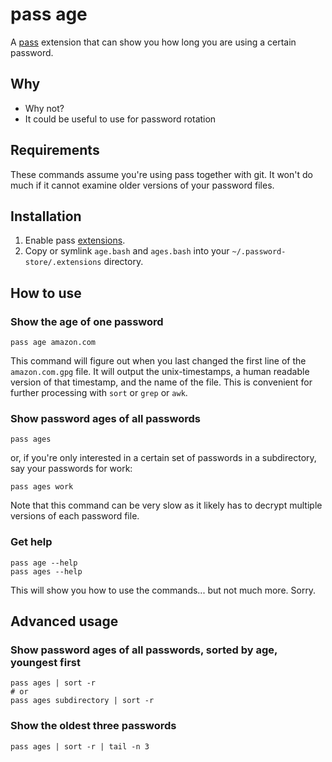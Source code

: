 # pass age

A [pass](https://www.passwordstore.org) extension that can show you how long you are using a certain password.

## Why

- Why not?
- It could be useful to use for password rotation

## Requirements

These commands assume you're using pass together with git. It won't do much if it cannot examine older versions of your password files.

## Installation

1. Enable pass [extensions](https://www.passwordstore.org/#extensions).
2. Copy or symlink `age.bash` and `ages.bash` into your `~/.password-store/.extensions` directory.


## How to use

### Show the age of one password

```terminal
pass age amazon.com
```

This command will figure out when you last changed the first line of the `amazon.com.gpg` file. It will output the unix-timestamps, a human readable version of that timestamp, and the name of the file. This is convenient for further processing with `sort` or `grep` or `awk`.

### Show password ages of all passwords

```terminal
pass ages
```

or, if you're only interested in a certain set of passwords in a subdirectory, say your passwords for work:

```terminal
pass ages work
```

Note that this command can be very slow as it likely has to decrypt multiple versions of each password file.

### Get help

```terminal
pass age --help
pass ages --help
```

This will show you how to use the commands... but not much more. Sorry.

## Advanced usage

### Show password ages of all passwords, sorted by age, youngest first

```terminal
pass ages | sort -r
# or
pass ages subdirectory | sort -r
```

### Show the oldest three passwords

```terminal
pass ages | sort -r | tail -n 3
```
